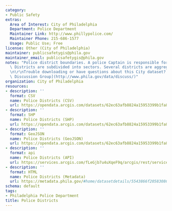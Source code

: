 ```yaml
---
category:
- Public Safety
extras:
  Area of Interest: City of Philadelphia
  Department: Police Department
  Maintainer Link: http://www.phillypolice.com/
  Maintainer Phone: 215-686-1577
  Usage: Public Use; Free
license: Other (City of Philadelphia)
maintainer: publicsafetygis@phila.gov
maintainer_email: publicsafetygis@phila.gov
notes: "Police district boundaries. A police Captain is responsible for each district.\
  \ Districts are subdivided into sectors. Several districts are aggregated into divisions.\r\
  \n\r\nTrouble downloading or have questions about this City dataset? Visit the [OpenDataPhilly\
  \ Discussion Group](http://www.phila.gov/data/discuss/)"
organization: City of Philadelphia
resources:
- description: ''
  format: CSV
  name: Police Districts (CSV)
  url: https://opendata.arcgis.com/datasets/62ec63afb8824a15953399b1fa819df2_0.csv
- description: ''
  format: SHP
  name: Police Districts (SHP)
  url: https://opendata.arcgis.com/datasets/62ec63afb8824a15953399b1fa819df2_0.zip
- description: ''
  format: GeoJSON
  name: Police Districts (GeoJSON)
  url: https://opendata.arcgis.com/datasets/62ec63afb8824a15953399b1fa819df2_0.geojson
- description: ''
  format: api
  name: Police Districts (API)
  url: https://services.arcgis.com/fLeGjb7u4uXqeF9q/arcgis/rest/services/Boundaries_District/FeatureServer/0/query?outFields=*&where=1%3D1
- description: ''
  format: HTML
  name: Police Districts (Metadata)
  url: https://metadata.phila.gov/#home/datasetdetails/5543866f20583086178c4f24/representationdetails/55438ab79b989a05172d0d5b/
schema: default
tags:
- Philadelphia Police Department
title: Police Districts
---
```

